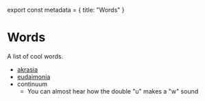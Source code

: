 export const metadata = {
title: "Words"
}


# Words

A list of cool words.

-   [akrasia](https://en.wikipedia.org/wiki/Akrasia)
-   [eudaimonia](https://en.wikipedia.org/wiki/Eudaimonia)
-   continuum
    -   You can almost hear how the double "u" makes a "w" sound

